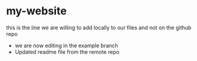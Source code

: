 # my-website
this is the line we are willing to add locally to our files and not on the github repo
* we are now editing in the example branch
* Updated readme file from the remote repo
